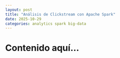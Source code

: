 ```yaml
---
layout: post
title: "Análisis de Clickstream con Apache Spark"
date: 2025-10-29
categories: analytics spark big-data
---
```


# Contenido aquí...